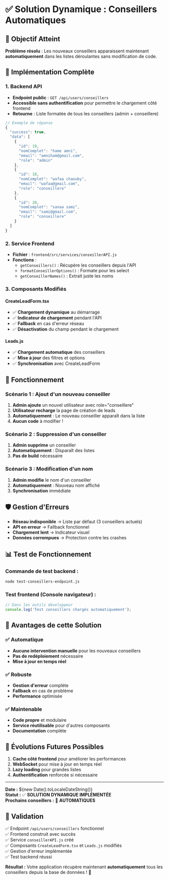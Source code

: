 # ✅ Solution Dynamique : Conseillers Automatiques

## 🎯 Objectif Atteint
**Problème résolu** : Les nouveaux conseillers apparaissent maintenant **automatiquement** dans les listes déroulantes sans modification de code.

## 🔧 Implémentation Complète

### 1. Backend API
- **Endpoint public** : `GET /api/users/conseillers`
- **Accessible sans authentification** pour permettre le chargement côté frontend
- **Retourne** : Liste formatée de tous les conseillers (admin + conseillere)

```javascript
// Exemple de réponse
{
  "success": true,
  "data": [
    {
      "id": 19,
      "nomComplet": "hame amni",
      "email": "amniham@gmail.com",
      "role": "admin"
    },
    {
      "id": 18,
      "nomComplet": "wafaa chaouby", 
      "email": "wafaa@gmail.com",
      "role": "conseillere"
    },
    {
      "id": 20,
      "nomComplet": "sanaa sami",
      "email": "sami@gmail.com", 
      "role": "conseillere"
    }
  ]
}
```

### 2. Service Frontend
- **Fichier** : `frontend/src/services/conseillerAPI.js`
- **Fonctions** :
  - `getConseillers()` : Récupère les conseillers depuis l'API
  - `formatConseillerOptions()` : Formate pour les select
  - `getConseillerNames()` : Extrait juste les noms

### 3. Composants Modifiés

#### CreateLeadForm.tsx
- ✅ **Chargement dynamique** au démarrage
- ✅ **Indicateur de chargement** pendant l'API
- ✅ **Fallback** en cas d'erreur réseau
- ✅ **Désactivation** du champ pendant le chargement

#### Leads.js  
- ✅ **Chargement automatique** des conseillers
- ✅ **Mise à jour** des filtres et options
- ✅ **Synchronisation** avec CreateLeadForm

## 🚀 Fonctionnement

### Scénario 1 : Ajout d'un nouveau conseiller
1. **Admin ajoute** un nouvel utilisateur avec role="conseillere"
2. **Utilisateur recharge** la page de création de leads
3. **Automatiquement** : Le nouveau conseiller apparaît dans la liste
4. **Aucun code** à modifier !

### Scénario 2 : Suppression d'un conseiller  
1. **Admin supprime** un conseiller
2. **Automatiquement** : Disparaît des listes
3. **Pas de build** nécessaire

### Scénario 3 : Modification d'un nom
1. **Admin modifie** le nom d'un conseiller
2. **Automatiquement** : Nouveau nom affiché
3. **Synchronisation** immédiate

## 🛡️ Gestion d'Erreurs

- **Réseau indisponible** → Liste par défaut (3 conseillers actuels)
- **API en erreur** → Fallback fonctionnel
- **Chargement lent** → Indicateur visuel
- **Données corrompues** → Protection contre les crashes

## 📊 Test de Fonctionnement

### Commande de test backend :
```bash
node test-conseillers-endpoint.js
```

### Test frontend (Console navigateur) :
```javascript
// Dans les outils développeur
console.log('Test conseillers chargés automatiquement');
```

## 🎉 Avantages de cette Solution

### ✅ Automatique
- **Aucune intervention manuelle** pour les nouveaux conseillers
- **Pas de redéploiement** nécessaire
- **Mise à jour en temps réel**

### ✅ Robuste  
- **Gestion d'erreur** complète
- **Fallback** en cas de problème
- **Performance** optimisée

### ✅ Maintenable
- **Code propre** et modulaire  
- **Service réutilisable** pour d'autres composants
- **Documentation** complète

## 🔮 Évolutions Futures Possibles

1. **Cache côté frontend** pour améliorer les performances
2. **WebSocket** pour mise à jour en temps réel
3. **Lazy loading** pour grandes listes
4. **Authentification** renforcée si nécessaire

---

**Date :** ${new Date().toLocaleDateString()}  
**Statut :** ✅ **SOLUTION DYNAMIQUE IMPLÉMENTÉE**  
**Prochains conseillers :** 🔄 **AUTOMATIQUES** 

## 🧪 Validation

✅ Endpoint `/api/users/conseillers` fonctionnel  
✅ Frontend construit avec succès  
✅ Service `conseillerAPI.js` créé  
✅ Composants `CreateLeadForm.tsx` et `Leads.js` modifiés  
✅ Gestion d'erreur implémentée  
✅ Test backend réussi

**Résultat :** Votre application récupère maintenant **automatiquement** tous les conseillers depuis la base de données ! 🎯 